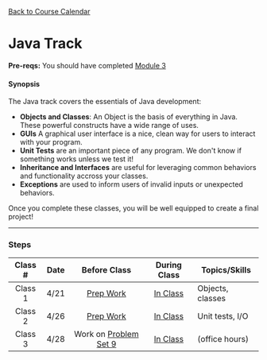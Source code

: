 [Back to Course Calendar](../../)

# Java Track

**Pre-reqs:** You should have completed [Module 3](../../unit1-fundamentals/module3)

#### Synopsis 

The Java track covers the essentials of Java development:

* **Objects and Classes**: An Object is the basis of everything in Java. These powerful constructs have a wide range of uses.
* **GUIs** A graphical user interface is a nice, clean way for users to interact with your program.
* **Unit Tests** are an important piece of any program. We don't know if something works unless we test it!
* **Inheritance and Interfaces** are useful for leveraging common behaviors and functionality accross your classes.
* **Exceptions** are used to inform users of invalid inputs or unexpected behaviors.

Once you complete these classes, you will be well equipped to create a final project!

***

### Steps

Class # | Date | Before Class | During Class | Topics/Skills
:------:|:----:|:------------:|:------------:|-----------------------|
Class 1 | 4/21 | [Prep Work](./materials/class1-prep) | [In Class](./materials/class1) | Objects, classes
Class 2 | 4/26 | [Prep Work](./materials/class2-prep) | [In Class](./materials/class2) | Unit tests, I/O
Class 3 | 4/28 | Work on [Problem Set 9](./materials/problem-set-9) | [In Class](./materials/class3) | (office hours)


